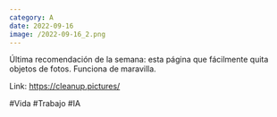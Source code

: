 ```yaml
--- 
category: A 
date: 2022-09-16 
image: /2022-09-16_2.png 
--- 
```


Última recomendación de la semana: esta página que fácilmente quita objetos de fotos. Funciona de maravilla. 

Link: https://cleanup.pictures/

#Vida #Trabajo #IA
